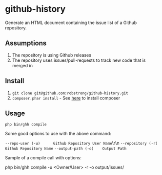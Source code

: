 # github-history

Generate an HTML document containing the issue list of a Github repository.


## Assumptions
1. The repository is using Github releases
2. The repository uses issues/pull-requests to track new code that is merged in

## Install

1. `git clone git@github.com:robstrong/github-history.git`
2. `composer.phar install` - See [here](https://getcomposer.org/) to install composer

## Usage
`php bin/ghh compile`

Some good options to use with the above command:

 `--repo-user (-u)      Github Repository User Name`\r\n
 `--repository (-r)     Github Repository Name`
 `--output-path (-o)    Output Path`

Sample of a compile call with options:

php bin/ghh compile -u <Owner/User> -r <Repo-Name> -o output/issues/
